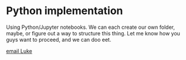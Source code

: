 # Python implementation

Using Python/Jupyter notebooks. We can each create our own folder, maybe, or figure out a way 
to structure this thing. Let me know how you guys want to proceed, and we can doo eet.

[email Luke](mailto:lechambers@gmail.com)
